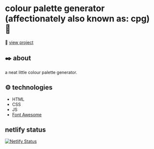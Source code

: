 # colour palette generator (affectionately also known as: cpg) 🎨

🍥 [view project](https://colour-palette-generator.netlify.app "view project")

## ✒️ about

a neat little colour palette generator.

## ⚙️ technologies

- HTML
- CSS
- JS
- [Font Awesome](https://fontawesome.com "Font Awesome")

## netlify status

[![Netlify Status](https://api.netlify.com/api/v1/badges/e27c43bb-c952-4925-806b-786b16f777f1/deploy-status)](https://app.netlify.com/sites/colour-palette-generator/deploys)
